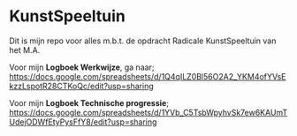 # KunstSpeeltuin
Dit is mijn repo voor alles m.b.t. de opdracht Radicale KunstSpeeltuin van het M.A.

Voor mijn **Logboek Werkwijze**, ga naar;
https://docs.google.com/spreadsheets/d/1Q4qILZ0Bl56O2A2_YKM4ofYVsEkzzLspotR28CTKoQc/edit?usp=sharing

Voor mijn **Logboek Technische progressie**;
https://docs.google.com/spreadsheets/d/1YVb_C5TsbWpyhvSk7ew6KAUmTUdejODWfEtyPysFfY8/edit?usp=sharing
